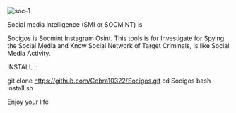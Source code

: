 ![soc-1](https://github.com/Cobra10322/Socigos/assets/93411418/84a8cd0b-d594-42b7-82dd-b2e2b73e1fd1)

Social media intelligence (SMI or SOCMINT) is

Socigos is Socmint Instagram Osint. This tools is for Investigate for Spying the Social Media and Know Social Network of Target Criminals, Is like Social Media Activity.

INSTALL ::

git clone https://github.com/Cobra10322/Socigos.git
cd Socigos
bash install.sh

Enjoy your life
